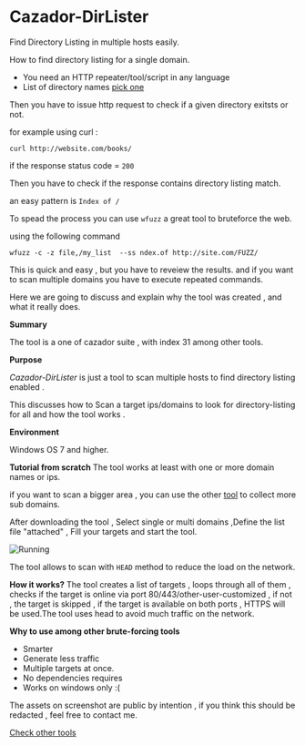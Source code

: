 # Cazador-DirLister
Find Directory Listing in multiple hosts easily.


How to find directory listing for a single domain.

- You need an HTTP repeater/tool/script in any language
- List of directory names [pick one](https://github.com/danielmiessler/SecLists)

Then you have to issue http request to check if a given directory exitsts or not.

for example using curl :

```
curl http://website.com/books/
```

if the response status code = `200`

Then you have to check if the response contains directory listing match.

an easy pattern is `Index of /`

To spead the process you can use `wfuzz` a great tool to bruteforce the web.

using the following command 

```
wfuzz -c -z file,/my_list  --ss ndex.of http://site.com/FUZZ/
```

This is quick and easy , but you have to reveiew the results. and if you want to scan multiple domains you have to execute repeated  commands.




Here we are going to discuss and explain why the tool was created , and what it really does.

 **Summary**


The tool is a one of cazador suite , with index 31 among other tools.

 **Purpose**
 
*Cazador-DirLister* is just a tool to scan multiple hosts to find directory listing enabled .

This discusses how to Scan a target ips/domains to look for directory-listing for all and how the tool works .


**Environment**

Windows OS 7 and higher.



**Tutorial from scratch**
The tool works at least with one or more domain names or ips.

if you want to scan a bigger area , you can use the other [tool](https://github.com/cazadorsuite/cazador-sublister) to collect more sub domains.

After downloading the tool , Select single or multi domains ,Define the list file "attached" ,  Fill your targets and start the tool.

![Running](https://github.com/cazadorsuite/Cazador-DirLister/blob/master/src/Running.png?raw=true)


The tool allows to scan with `HEAD` method to reduce the load on the network.

 
 **How it works?**
 The tool creates a list of targets , loops through all of them , checks if the target is online via port 80/443/other-user-customized , if not , the target is skipped , if the target is available on both ports , HTTPS will be used.The tool uses head to avoid much traffic on the network.
 
 **Why to use among other brute-forcing tools**
 - Smarter
 - Generate less traffic
 - Multiple targets at once.
 - No dependencies requires
 - Works on windows only :(
 
The assets on screenshot are public by  intention   , if you think this should be redacted , feel free to contact me.

[Check other tools](https://github.com/cazadorsuite)

